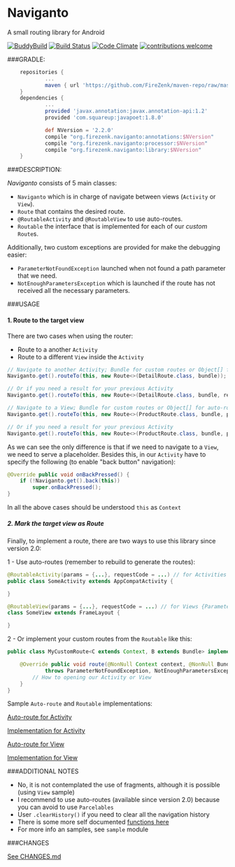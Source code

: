 # Naviganto
A small routing library for Android

[![BuddyBuild](https://dashboard.buddybuild.com/api/statusImage?appID=58638e1a030a610100a8b4ed&branch=master&build=latest)](https://dashboard.buddybuild.com/apps/58638e1a030a610100a8b4ed/build/latest?branch=master)
[![Build Status](https://travis-ci.org/FireZenk/Naviganto.svg?branch=master)](https://travis-ci.org/FireZenk/Naviganto)
[![Code Climate](https://codeclimate.com/github/FireZenk/Naviganto/badges/gpa.svg)](https://codeclimate.com/github/FireZenk/Naviganto)
[![contributions welcome](https://img.shields.io/badge/contributions-welcome-brightgreen.svg?style=flat)](https://github.com/dwyl/esta/issues)


###GRADLE:
```groovy
	repositories {
	    	...
	    	maven { url 'https://github.com/FireZenk/maven-repo/raw/master/'}
	}
	dependencies {
			...
			provided 'javax.annotation:javax.annotation-api:1.2'
			provided 'com.squareup:javapoet:1.8.0'

			def NVersion = '2.2.0'
			compile "org.firezenk.naviganto:annotations:$NVersion"
			compile "org.firezenk.naviganto:processor:$NVersion"
			compile "org.firezenk.naviganto:library:$NVersion"
	}
```

###DESCRIPTION:

_Naviganto_ consists of 5 main classes:
- `Naviganto` which is in charge of navigate between views (`Activity` or `View`).
- `Route` that contains the desired route.
- `@RoutableActivity` and `@RoutableView` to use auto-routes.
- `Routable` the interface that is implemented for each of our _custom_ `Route`s.

Additionally, two custom exceptions are provided for make the debugging easier:
- `ParameterNotFoundException` launched when not found a path parameter that we need.
- `NotEnoughParametersException` which is launched if the route has not received all the necessary parameters.

###USAGE

#### 1. Route to the target view

There are two cases when using the router:
- Route to a another `Activity`
- Route to a different `View` inside the `Activity`

```java
// Navigate to another Activity; Bundle for custom routes or Object[] for auto-routes
Naviganto.get().routeTo(this, new Route<>(DetailRoute.class, bundle));

// Or if you need a result for your previous Activity
Naviganto.get().routeTo(this, new Route<>(DetailRoute.class, bundle, requestCode));
```

```java
// Navigate to a View; Bundle for custom routes or Object[] for auto-routes
Naviganto.get().routeTo(this, new Route<>(ProductRoute.class, bundle, placeholder));

// Or if you need a result for your previous Activity
Naviganto.get().routeTo(this, new Route<>(ProductRoute.class, bundle, placeholder, requestCode));
```

As we can see the only difference is that if we need to navigate to a `View`, we need to serve a placeholder.
Besides this, in our `Activity` have to specify the following (to enable "back button" navigation):

```java
@Override public void onBackPressed() {
	if (!Naviganto.get().back(this))
		super.onBackPressed();
}
```

In all the above cases should be understood `this` as `Context`

##### 2. Mark the target view as Route

Finally, to implement a route, there are two ways to use this library since version 2.0:

1 - Use auto-routes (remember to rebuild to generate the routes):

```java
@RoutableActivity(params = {...}, requestCode = ...) // for Activities {parameter types separated by commas}, define requestCode as -1 if you don't need it (generates SomeActivityRoute.java)
public class SomeActivity extends AppCompatActivity {

}

@RoutableView(params = {...}, requestCode = ...) // for Views {Parameter types separated by commas}, define requestCode as -1 if you don't need it (generates SomeViewRoute.java)
class SomeView extends FrameLayout {

}
```

2 - Or implement your custom routes from the `Routable` like this:

```java
public class MyCustomRoute<C extends Context, B extends Bundle> implements Routable<C, B> {

	@Override public void route(@NonNull Context context, @NonNull Bundle parameters, @Nullable Object viewParent)
		    throws ParameterNotFoundException, NotEnoughParametersException {
		// How to opening our Activity or View
	}
}
```

Sample `Auto-route` and `Routable` implementations:

[Auto-route for Activity](https://github.com/FireZenk/Naviganto/blob/master/sample/src/main/java/org/firezenk/naviganto/sample/detail/DetailActivity.java)

[Implementation for Activity](https://github.com/FireZenk/Naviganto/blob/master/sample/src/main/java/org/firezenk/naviganto/sample/home/HomeRoute.java)

[Auto-route for View](https://github.com/FireZenk/Naviganto/blob/master/sample/src/main/java/org/firezenk/naviganto/sample/product/ProductView.java)

[Implementation for View](https://github.com/FireZenk/Naviganto/blob/master/sample/src/main/java/org/firezenk/naviganto/sample/profile/ProfileRoute.java)

###ADDITIONAL NOTES

- No, it is not contemplated the use of fragments, although it is possible (using `View` sample)
- I recommend to use auto-routes (available since version 2.0) because you can avoid to use `Parcelables`
- User `.clearHistory()` if you need to clear all the navigation history
- There is some more self documented [functions here](https://github.com/FireZenk/Naviganto/blob/master/library/src/main/java/org/firezenk/naviganto/library/INaviganto.java)
- For more info an samples, see `sample` module


###CHANGES

[See CHANGES.md](https://github.com/FireZenk/Naviganto/blob/master/CHANGES.md)
